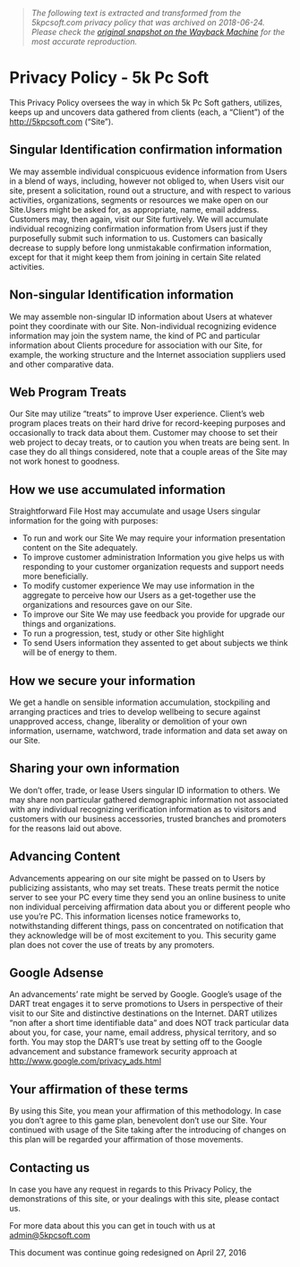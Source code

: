 > *The following text is extracted and transformed from the 5kpcsoft.com privacy policy that was archived on 2018-06-24. Please check the [original snapshot on the Wayback Machine](https://web.archive.org/web/20180624000217id_/http%3A//5kpcsoft.com/privacy-policy) for the most accurate reproduction.*

# Privacy Policy - 5k Pc Soft

This Privacy Policy oversees the way in which 5k Pc Soft gathers, utilizes, keeps up and uncovers data gathered from clients (each, a “Client”) of the http://5kpcsoft.com (“Site”).

## **Singular Identification confirmation information**

We may assemble individual conspicuous evidence information from Users in a blend of ways, including, however not obliged to, when Users visit our site, present a solicitation, round out a structure, and with respect to various activities, organizations, segments or resources we make open on our Site.Users might be asked for, as appropriate, name, email address. Customers may, then again, visit our Site furtively. We will accumulate individual recognizing confirmation information from Users just if they purposefully submit such information to us. Customers can basically decrease to supply before long unmistakable confirmation information, except for that it might keep them from joining in certain Site related activities.

## **Non-singular Identification information**

We may assemble non-singular ID information about Users at whatever point they coordinate with our Site. Non-individual recognizing evidence information may join the system name, the kind of PC and particular information about Clients procedure for association with our Site, for example, the working structure and the Internet association suppliers used and other comparative data.

## **Web Program Treats**

Our Site may utilize “treats” to improve User experience. Client’s web program places treats on their hard drive for record-keeping purposes and occasionally to track data about them. Customer may choose to set their web project to decay treats, or to caution you when treats are being sent. In case they do all things considered, note that a couple areas of the Site may not work honest to goodness.

## **How we use accumulated information**

Straightforward File Host may accumulate and usage Users singular information for the going with purposes:

  * To run and work our Site We may require your information presentation content on the Site adequately.
  * To improve customer administration Information you give helps us with responding to your customer organization requests and support needs more beneficially.
  * To modify customer experience We may use information in the aggregate to perceive how our Users as a get-together use the organizations and resources gave on our Site.
  * To improve our Site We may use feedback you provide for upgrade our things and organizations.
  * To run a progression, test, study or other Site highlight
  * To send Users information they assented to get about subjects we think will be of energy to them.



## **How we secure your information**

We get a handle on sensible information accumulation, stockpiling and arranging practices and tries to develop wellbeing to secure against unapproved access, change, liberality or demolition of your own information, username, watchword, trade information and data set away on our Site.

## **Sharing your own information**

We don’t offer, trade, or lease Users singular ID information to others. We may share non particular gathered demographic information not associated with any individual recognizing verification information as to visitors and customers with our business accessories, trusted branches and promoters for the reasons laid out above.

## **Advancing Content**

Advancements appearing on our site might be passed on to Users by publicizing assistants, who may set treats. These treats permit the notice server to see your PC every time they send you an online business to unite non individual perceiving affirmation data about you or different people who use you’re PC. This information licenses notice frameworks to, notwithstanding different things, pass on concentrated on notification that they acknowledge will be of most excitement to you. This security game plan does not cover the use of treats by any promoters.

## **Google Adsense**

An advancements’ rate might be served by Google. Google’s usage of the DART treat engages it to serve promotions to Users in perspective of their visit to our Site and distinctive destinations on the Internet. DART utilizes “non after a short time identifiable data” and does NOT track particular data about you, for case, your name, email address, physical territory, and so forth. You may stop the DART’s use treat by setting off to the Google advancement and substance framework security approach at http://www.google.com/privacy_ads.html

## **Your affirmation of these terms**

By using this Site, you mean your affirmation of this methodology. In case you don’t agree to this game plan, benevolent don’t use our Site. Your continued with usage of the Site taking after the introducing of changes on this plan will be regarded your affirmation of those movements.

## **Contacting us**

In case you have any request in regards to this Privacy Policy, the demonstrations of this site, or your dealings with this site, please contact us.

For more data about this you can get in touch with us at admin@5kpcsoft.com

This document was continue going redesigned on April 27, 2016
